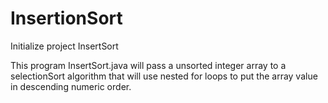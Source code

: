 # InsertionSort
Initialize project InsertSort

This program InsertSort.java will pass a unsorted integer array to a 
selectionSort algorithm that will use nested for loops
to put the array value in descending numeric order. 
